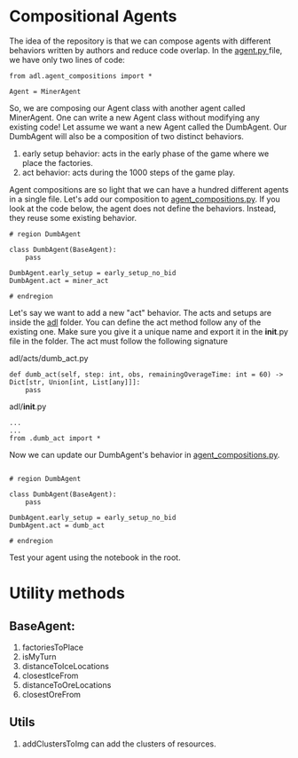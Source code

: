 # Compositional Agents

The idea of the repository is that we can compose agents with different behaviors written by authors and reduce code overlap. In the [agent.py ](./agent.py) file, we have only two lines of code:
```
from adl.agent_compositions import *

Agent = MinerAgent
```

So, we are composing our Agent class with another agent called MinerAgent. One can write a new Agent class without modifying any existing code! Let assume we want a new Agent called the DumbAgent. Our DumbAgent will also be a composition of two distinct behaviors.

1. early setup behavior: acts in the early phase of the game where we place the factories.
2. act behavior: acts during the 1000 steps of the game play.

Agent compositions are so light that we can have a hundred different agents in a single file. Let's add our composition to [agent_compositions.py](./adl/agent_compositions.py). If you look at the code below, the agent does not define the behaviors. Instead, they reuse some existing behavior.

```
# region DumbAgent

class DumbAgent(BaseAgent):
    pass

DumbAgent.early_setup = early_setup_no_bid
DumbAgent.act = miner_act

# endregion
```

Let's say we want to add a new "act" behavior. The acts and setups are inside the [adl](./adl) folder. You can define the act method follow any of the existing one. Make sure you give it a unique name and export it in the __init__.py file in the folder. The act must follow the following signature

adl/acts/dumb_act.py
```
def dumb_act(self, step: int, obs, remainingOverageTime: int = 60) -> Dict[str, Union[int, List[any]]]:
    pass
```

adl/__init__.py
```
...
...
from .dumb_act import *
```

Now we can update our DumbAgent's behavior in [agent_compositions.py](./adl/agent_compositions.py).

```

# region DumbAgent

class DumbAgent(BaseAgent):
    pass

DumbAgent.early_setup = early_setup_no_bid
DumbAgent.act = dumb_act

# endregion
```

Test your agent using the notebook in the root. 

# Utility methods

## BaseAgent:
1. factoriesToPlace
2. isMyTurn
3. distanceToIceLocations
4. closestIceFrom
5. distanceToOreLocations
6. closestOreFrom

## Utils
1. addClustersToImg can add the clusters of resources.